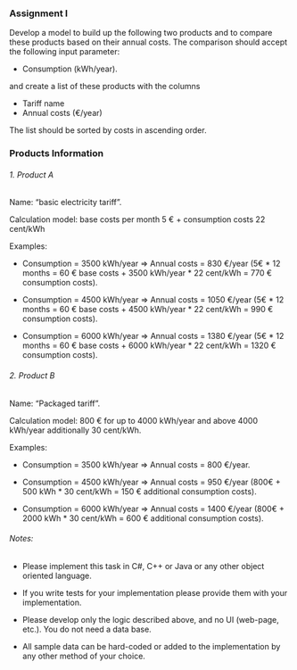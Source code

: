 
### Assignment I
Develop a model to build up the following two products and to compare these products based on their annual costs. The comparison should accept the following input parameter:

- Consumption (kWh/year).

and create a list of these products with the columns

- Tariff name
- Annual costs (€/year)

The list should be sorted by costs in ascending order.

### Products Information

###### 1. Product A
	
   Name: “basic electricity tariff”.
   
   Calculation model: base costs per month 5 € + consumption costs 22 cent/kWh

Examples:

- Consumption = 3500 kWh/year => Annual costs = 830 €/year (5€ * 12 months = 60 € base costs + 3500 kWh/year * 22 cent/kWh = 770 € consumption costs).

- Consumption = 4500 kWh/year => Annual costs = 1050 €/year (5€ * 12 months = 60 € base costs + 4500 kWh/year * 22 cent/kWh = 990 € consumption costs).

- Consumption = 6000 kWh/year => Annual costs = 1380 €/year (5€ * 12 months = 60 € base costs + 6000 kWh/year * 22 cent/kWh = 1320 € consumption costs).


###### 2. Product B
   Name: “Packaged tariff”.

   Calculation model: 800 € for up to 4000 kWh/year and above 4000 kWh/year additionally 30 cent/kWh.

Examples:

- Consumption = 3500 kWh/year => Annual costs = 800 €/year.

- Consumption = 4500 kWh/year => Annual costs = 950 €/year (800€ + 500 kWh * 30 cent/kWh = 150 € additional consumption costs).

- Consumption = 6000 kWh/year => Annual costs = 1400 €/year (800€ + 2000 kWh * 30 cent/kWh = 600 € additional consumption costs).
	


###### Notes:

- Please implement this task in C#, C++ or Java or any other object oriented language.

- If you write tests for your implementation please provide them with your implementation. 

- Please develop only the logic described above, and no UI (web-page, etc.). You do not need a data base. 

- All sample data can be hard-coded or added to the implementation by any other method of your choice.

